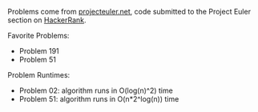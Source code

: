 Problems come from [projecteuler.net](https://projecteuler.net/archives), code submitted to the Project Euler section on [HackerRank](https://www.hackerrank.com/contests/projecteuler/challenges).

Favorite Problems:
* Problem 191
* Problem 51

Problem Runtimes:
* Problem 02: algorithm runs in O(log(n)^2) time
* Problem 51: algorithm runs in O(n*2^log(n)) time

